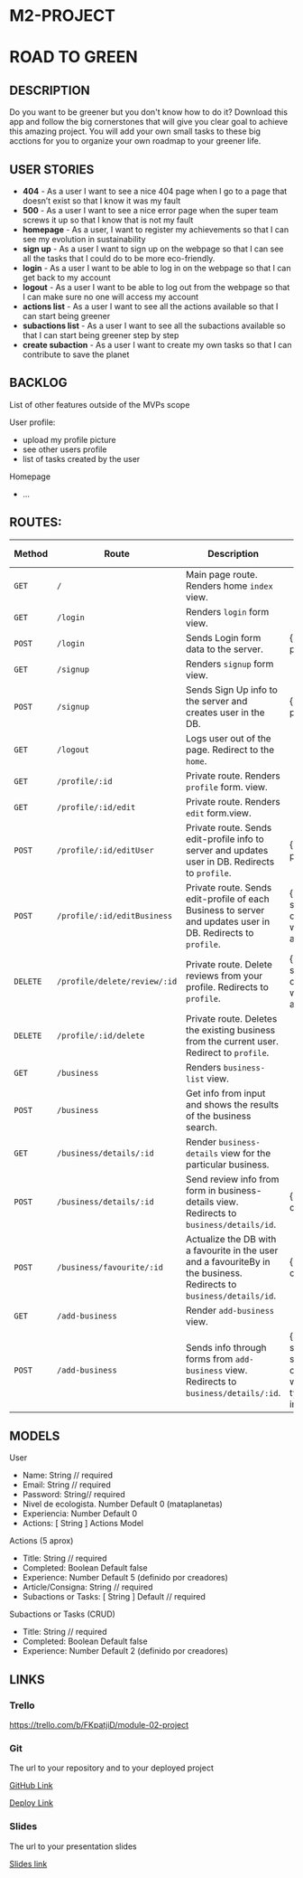 # M2-PROJECT

# ROAD TO GREEN

## DESCRIPTION

Do you want to be greener but you don't know how to do it? Download this app and follow the big cornerstones that will give you clear goal to achieve this amazing project. You will add your own small tasks to these big acctions for you to organize your own roadmap to your greener life. 

## USER STORIES

- **404** - As a user I want to see a nice 404 page when I go to a page that doesn’t exist so that I know it was my fault 
- **500** - As a user I want to see a nice error page when the super team screws it up so that I know that is not my fault
- **homepage** - As a user, I want to register my achievements so that I can see my evolution in sustainability
- **sign up** - As a user I want to sign up on the webpage so that I can see all the tasks that I could do to be more eco-friendly.
- **login** - As a user I want to be able to log in on the webpage so that I can get back to my account
- **logout** - As a user I want to be able to log out from the webpage so that I can make sure no one will access my account
- **actions list** - As a user I want to see all the actions available so that I can start being greener
- **subactions list** - As a user I want to see all the subactions available so that I can start being greener step by step
- **create subaction** - As a user I want to create my own tasks so that I can contribute to save the planet 

## BACKLOG

List of other features outside of the MVPs scope

User profile:
- upload my profile picture
- see other users profile
- list of tasks created by the user

Homepage
- ...

## ROUTES:

| **Method** | **Route**                    | **Description**                                              | Request - Body                                            |
| ---------- | ---------------------------- | ------------------------------------------------------------ | --------------------------------------------------------- |
| `GET`      | `/`                          | Main page route. Renders home `index` view.                  |                                                           |
| `GET`      | `/login`                     | Renders `login` form view.                                   |                                                           |
| `POST`     | `/login`                     | Sends Login form data to the server.                         | { email, password }                                       |
| `GET`      | `/signup`                    | Renders `signup` form view.                                  |                                                           |
| `POST`     | `/signup`                    | Sends Sign Up info to the server and creates user in the DB. | { name, email, password }                                 |
| `GET`      | `/logout`                    | Logs user out of the page. Redirect to the `home`.           |                                                           |
| `GET`      | `/profile/:id`               | Private route. Renders `profile` form. view.                 |                                                           |
| `GET`      | `/profile/:id/edit`          | Private route. Renders `edit` form.view.                     |                                                           |
| `POST`     | `/profile/:id/editUser`      | Private route. Sends edit-profile info to server and updates user in DB. Redirects to `profile`. | { email, profilePic }                                     |
| `POST`     | `/profile/:id/editBusiness`  | Private route. Sends edit-profile of each Business to server and updates user in DB. Redirects to `profile`. | { streetName, streetNumber, city, phone, webpage, about } |
| `DELETE`   | `/profile/delete/review/:id` | Private route. Delete reviews from your profile. Redirects to `profile`. | { streetName, streetNumber, city, phone, webpage, about } |
| `DELETE`   | `/profile/:id/delete`   | Private route. Deletes the existing business from the current user. Redirect to `profile`. |                                                           |
| `GET`      | `/business`                  | Renders `business-list` view.                                |                                                           |
| `POST`      | `/business`                  | Get info from input and shows the results of the business search.                                |                                                           |
| `GET`      | `/business/details/:id`      | Render `business-details` view for the particular business.  |                                                           |
| `POST`     | `/business/details/:id`      | Send review info from form in business-details view. Redirects to `business/details/id`.          | { reviewTitle, comment }                                                          |
| `POST`     | `/business/favourite/:id`      | Actualize the DB with a favourite in the user and a favouriteBy in the business. Redirects to `business/details/id`.          | { reviewTitle, comment }                                                          |
| `GET`      | `/add-business`              | Render `add-business` view.                                  |                                                           |
| `POST`     | `/add-business`              | Sends info through forms from `add-business` view. Redirects to `business/details/:id`.          | { name, streetName, streetNumber, city, phone, webpage, type, about, image_url} |

## MODELS

User
- Name: String // required
- Email: String // required
- Password: String// required
- Nivel de ecologista. Number Default  0 (mataplanetas)
- Experiencia: Number Default 0
- Actions: [ String ] Actions Model

Actions (5 aprox)
- Title: String // required
- Completed: Boolean Default false
- Experience: Number Default 5 (definido por creadores)
- Article/Consigna: String // required
- Subactions or Tasks: [ String ] Default // required

Subactions or Tasks (CRUD)
- Title: String // required
- Completed: Boolean Default false
- Experience: Number Default 2 (definido por creadores)

## LINKS

### Trello

https://trello.com/b/FKpatjiD/module-02-project

### Git

The url to your repository and to your deployed project

[GitHub Link](https://github.com/alex-olle/M2-Project)

[Deploy Link](http://heroku.com)

### Slides

The url to your presentation slides

[Slides link](https://docs.google.com/presentation/d/1j6GdtUhGV-k4AXhZ7ZvMIT3Sye72l_1tyAzZTZiTbuo/edit?usp=sharing)

